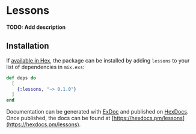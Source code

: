 # Lessons

**TODO: Add description**

## Installation

If [available in Hex](https://hex.pm/docs/publish), the package can be installed
by adding `lessons` to your list of dependencies in `mix.exs`:

```elixir
def deps do
  [
    {:lessons, "~> 0.1.0"}
  ]
end
```

Documentation can be generated with [ExDoc](https://github.com/elixir-lang/ex_doc)
and published on [HexDocs](https://hexdocs.pm). Once published, the docs can
be found at [https://hexdocs.pm/lessons](https://hexdocs.pm/lessons).

